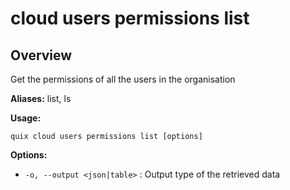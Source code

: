 # cloud users permissions list

## Overview

Get the permissions of all the users in the organisation

**Aliases:** list, ls

**Usage:**

```
quix cloud users permissions list [options]
```

**Options:**

- `-o, --output <json|table>` : Output type of the retrieved data

